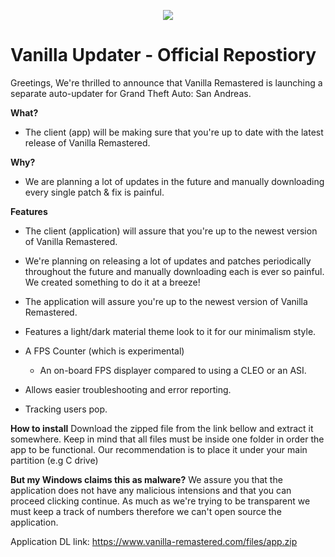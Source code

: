 <p align="center">
  <img src="https://vanilla-remastered.com/files/vrtransparentufll.png">
</p>

# Vanilla Updater - Official Repostiory

Greetings,
We're thrilled to announce that Vanilla Remastered is launching a separate auto-updater for Grand Theft Auto: San Andreas. 

**What?**
- The client (app) will be making sure that you're up to date with the latest release of Vanilla Remastered.

**Why?**
- We are planning a lot of updates in the future and manually downloading every single patch & fix is painful. 

**Features**
- The client (application) will assure that you're up to the newest version of Vanilla Remastered.

- We're planning on releasing a lot of updates and patches periodically throughout the future and manually downloading each is ever so painful. We created something to do it at a breeze!

- The application will assure you're up to the newest version of Vanilla Remastered.
- Features a light/dark material theme look to it for our minimalism style.
- A FPS Counter (which is experimental) 
     - An on-board FPS displayer compared to using a CLEO or an ASI.

- Allows easier troubleshooting and error reporting.
- Tracking users pop.

**How to install**
Download the zipped file from the link bellow and extract it somewhere. Keep in mind that all files must be inside one folder in order the app to be functional. Our recommendation is to place it under your main partition (e.g C drive)

**But my Windows claims this as malware?**
We assure you that the application does not have any malicious intensions and that you can proceed clicking continue. As much as we're trying to be transparent we must keep a track of numbers therefore we can't open source the application. 

Application DL link: https://www.vanilla-remastered.com/files/app.zip
